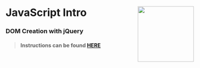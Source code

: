 # JavaScript Intro <img align="right" src="https://github.com/Learning-Fuze/prototypes_fi_part1/blob/assets/assets/images/logos/LF_LOGO.png?raw=true" width="150">
### DOM Creation with jQuery

>#### Instructions can be found <a href="http://learning-fuze.github.io/prototypes_fi_part1/#/JS-DOM-Creation" target="_blank">HERE</a>